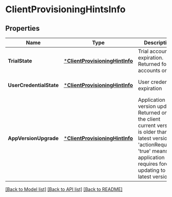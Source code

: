 # ClientProvisioningHintsInfo

## Properties
Name | Type | Description | Notes
------------ | ------------- | ------------- | -------------
**TrialState** | [***ClientProvisioningHintInfo**](ClientProvisioningHintInfo.md) | Trial account expiration. Returned for trial accounts only | [optional] [default to null]
**UserCredentialState** | [***ClientProvisioningHintInfo**](ClientProvisioningHintInfo.md) | User credentials expiration | [optional] [default to null]
**AppVersionUpgrade** | [***ClientProvisioningHintInfo**](ClientProvisioningHintInfo.md) | Application version update. Returned only if the client current version is older than the latest version. &#39;actionRequired&#39;: &#39;true&#39; means the application requires force updating to the latest version | [optional] [default to null]

[[Back to Model list]](../README.md#documentation-for-models) [[Back to API list]](../README.md#documentation-for-api-endpoints) [[Back to README]](../README.md)



